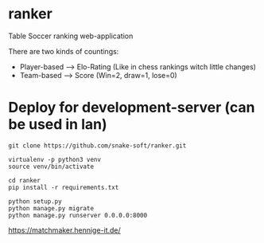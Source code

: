 # ranker
Table Soccer ranking web-application

There are two kinds of countings:
- Player-based --> Elo-Rating (Like in chess rankings witch little changes)
- Team-based --> Score (Win=2, draw=1, lose=0)

# Deploy for development-server (can be used in lan)
```
git clone https://github.com/snake-soft/ranker.git

virtualenv -p python3 venv
source venv/bin/activate

cd ranker
pip install -r requirements.txt

python setup.py
python manage.py migrate
python manage.py runserver 0.0.0.0:8000
```

https://matchmaker.hennige-it.de/
